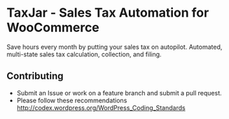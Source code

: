 # TaxJar - Sales Tax Automation for WooCommerce

Save hours every month by putting your sales tax on autopilot. Automated, multi-state sales tax calculation, collection, and filing.


## Contributing

* Submit an Issue or work on a feature branch and submit a pull request.
* Please follow these recommendations http://codex.wordpress.org/WordPress_Coding_Standards
